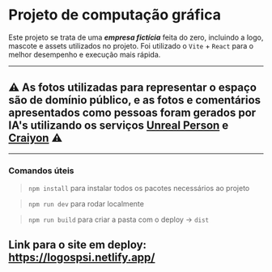 # Projeto de computação gráfica
Este projeto se trata de uma ***empresa fictícia*** feita do zero, incluindo a logo, mascote e assets utilizados no projeto. Foi utilizado o ```Vite``` + ```React``` para o melhor desempenho e execução mais rápida.

---
## ⚠️ As fotos utilizadas para representar o espaço são de domínio público, e as fotos e comentários apresentados como pessoas foram gerados por IA's utilizando os serviços [Unreal Person](https://www.unrealperson.com/) e [Craiyon](https://www.craiyon.com/) ⚠️
---

### Comandos úteis
> `npm install` para instalar todos os pacotes necessários ao projeto

> `npm run dev` para rodar localmente

> `npm run build` para criar a pasta com o deploy &rarr; `dist`

## Link para o site em deploy: https://logospsi.netlify.app/
